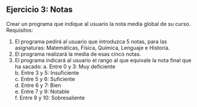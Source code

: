 ## Ejercicio 3: Notas

Crear un programa que indique al usuario la nota media global de su curso. Requisitos:

1. El programa pedirá al usuario que introduzca 5 notas, para las asignaturas: Matemáticas, Física, Química, Lenguaje e Historia.
2. El programa realizará la media de esas cinco notas.
3. El programa indicará al usuario el rango al que equivale la nota final que ha sacado:
   a. Entre 0 y 3: Muy deficiente  
   b. Entre 3 y 5: Insuficiente  
   c. Entre 5 y 6: Suficiente  
   d. Entre 6 y 7: Bien  
   e. Entre 7 y 9: Notable  
   f. Entre 9 y 10: Sobresaliente  
